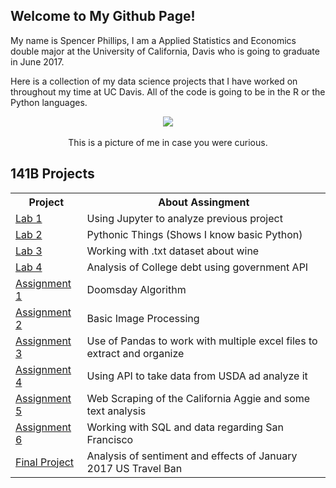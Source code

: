 ## Welcome to My Github Page!

My name is Spencer Phillips, I am a Applied Statistics and Economics double major at the University of California, Davis who is going to graduate in June 2017.

Here is a collection of my data science projects that I have worked on throughout my time at UC Davis. All of the code is going to be in the R or the Python languages.  
<p align="center">
<img src="https://puu.sh/uL3q1/548e806002.jpg">
<br><br>
This is a picture of me in case you were curious.
</p>
<h2>141B Projects</h2>
<table>
  <tr><th>Project</th><th>About Assingment</th></tr>
  <tr><td><a href="Lab 1 141B">Lab 1</a></td><td>Using Jupyter to analyze previous project</td></tr>
  <tr><td><a href="Lab2 141B">Lab 2</a></td><td>Pythonic Things (Shows I know basic Python)</td>
  <tr><td><a href="pythonbasics.html">Lab 3</a></td><td>Working with .txt dataset about wine</td>
  <tr><td><a href="pythonadvanced.html">Lab 4</a></td><td>Analysis of College debt using government API</td>
  <tr><td><a href="matrices.html">Assignment 1</a></td><td>Doomsday Algorithm</td></tr>
  <tr><td><a href="readingdata.html">Assignment 2</a></td><td>Basic Image Processing</td></tr>
  <tr><td><a href="matplotlib.html">Assignment 3</a></td><td>Use of Pandas to work with multiple excel files to extract and organize</td></tr>
  <tr><td><a href="datawrangling.html">Assignment 4</a></td><td>Using API to take data from USDA ad analyze it</td></tr>
  <tr><td><a href="datawrangling2.html">Assignment 5</a></td><td>Web Scraping of the California Aggie and some text analysis</td></tr>
  <tr><td><a href="api.html">Assignment 6</a></td><td>Working with SQL and data regarding San Francisco</td></tr>
  <tr><td><a href="api.html">Final Project</a></td><td>Analysis of sentiment and effects of January 2017 US Travel Ban</td></tr>

